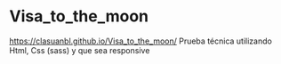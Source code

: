 # Visa_to_the_moon
https://clasuanbl.github.io/Visa_to_the_moon/
Prueba técnica utilizando Html, Css (sass) y que sea responsive
